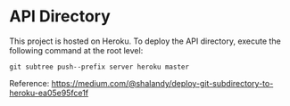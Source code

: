 # API Directory

This project is hosted on Heroku. To deploy the API directory, execute the following command at the root level:

```
git subtree push--prefix server heroku master
```

Reference: https://medium.com/@shalandy/deploy-git-subdirectory-to-heroku-ea05e95fce1f